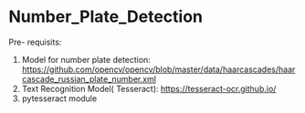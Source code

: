 # Number_Plate_Detection
Pre- requisits:
1. Model for number plate detection: https://github.com/opencv/opencv/blob/master/data/haarcascades/haarcascade_russian_plate_number.xml
2. Text Recognition Model( Tesseract): https://tesseract-ocr.github.io/
3. pytesseract module
